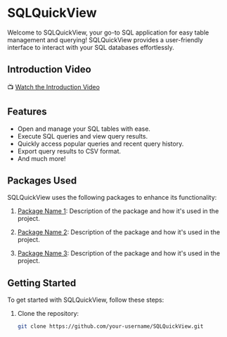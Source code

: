 # SQLQuickView

Welcome to SQLQuickView, your go-to SQL application for easy table management and querying! SQLQuickView provides a user-friendly interface to interact with your SQL databases effortlessly.

## Introduction Video

📺 [Watch the Introduction Video](https://your-video-link-here)

## Features

- Open and manage your SQL tables with ease.
- Execute SQL queries and view query results.
- Quickly access popular queries and recent query history.
- Export query results to CSV format.
- And much more!

## Packages Used

SQLQuickView uses the following packages to enhance its functionality:

1. [Package Name 1](https://link-to-package-1.com): Description of the package and how it's used in the project.

2. [Package Name 2](https://link-to-package-2.com): Description of the package and how it's used in the project.

3. [Package Name 3](https://link-to-package-3.com): Description of the package and how it's used in the project.

## Getting Started

To get started with SQLQuickView, follow these steps:

1. Clone the repository:

   ```bash
   git clone https://github.com/your-username/SQLQuickView.git
